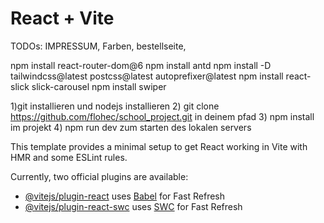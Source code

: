 # React + Vite

TODOs: IMPRESSUM, Farben, bestellseite,

npm install react-router-dom@6
npm install antd
npm install -D tailwindcss@latest postcss@latest autoprefixer@latest
npm install react-slick slick-carousel
npm install swiper


1)git installieren und nodejs installieren
2) git clone https://github.com/flohec/school_project.git in deinem pfad
3) npm install im projekt
4) npm run dev zum starten des lokalen servers



This template provides a minimal setup to get React working in Vite with HMR and some ESLint rules.

Currently, two official plugins are available:

- [@vitejs/plugin-react](https://github.com/vitejs/vite-plugin-react/blob/main/packages/plugin-react/README.md) uses [Babel](https://babeljs.io/) for Fast Refresh
- [@vitejs/plugin-react-swc](https://github.com/vitejs/vite-plugin-react-swc) uses [SWC](https://swc.rs/) for Fast Refresh

